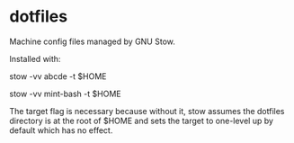 dotfiles
========

Machine config files managed by GNU Stow.

Installed with:

stow -vv abcde -t $HOME

stow -vv mint-bash -t $HOME

The target flag is necessary because without it, stow assumes the
dotfiles directory is at the root of $HOME and sets the target to
one-level up by default which has no effect.
